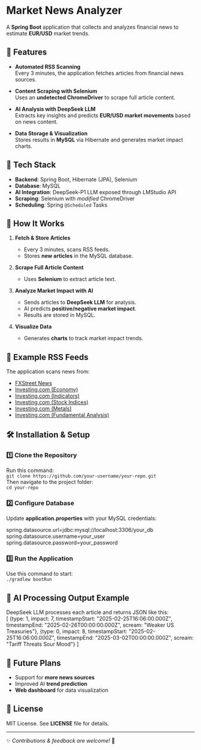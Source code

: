 # Market News Analyzer

A **Spring Boot** application that collects and analyzes financial news to estimate **EUR/USD** market trends.

## 📌 Features

- **Automated RSS Scanning**  
  Every 3 minutes, the application fetches articles from financial news sources.
  
- **Content Scraping with Selenium**  
  Uses an **undetected ChromeDriver** to scrape full article content.

- **AI Analysis with DeepSeek LLM**  
  Extracts key insights and predicts **EUR/USD market movements** based on news content.

- **Data Storage & Visualization**  
  Stores results in **MySQL** via Hibernate and generates market impact charts.

## 🔧 Tech Stack

- **Backend**: Spring Boot, Hibernate (JPA), Selenium  
- **Database**: MySQL
- **AI Integration**: DeepSeek-P1 LLM exposed through LMStudio API
- **Scraping**: Selenium with *modified* ChromeDriver  
- **Scheduling**: Spring `@Scheduled` Tasks  

## 🚀 How It Works

1. **Fetch & Store Articles**  
   - Every 3 minutes, scans RSS feeds.
   - Stores **new articles** in the MySQL database.

2. **Scrape Full Article Content**  
   - Uses **Selenium** to extract article text.

3. **Analyze Market Impact with AI**  
   - Sends articles to **DeepSeek LLM** for analysis.  
   - AI predicts **positive/negative market impact**.  
   - Results are stored in MySQL.

4. **Visualize Data**  
   - Generates **charts** to track market impact trends.

## 📂 Example RSS Feeds

The application scans news from:  
- [FXStreet News](https://www.fxstreet.com/rss/news)  
- [Investing.com (Economy)](https://pl.investing.com/rss/news_14.rss)  
- [Investing.com (Indicators)](https://pl.investing.com/rss/news_95.rss)  
- [Investing.com (Stock Indices)](https://pl.investing.com/rss/stock_Indices.rss)  
- [Investing.com (Metals)](https://pl.investing.com/rss/commodities_Metals.rss)  
- [Investing.com (Fundamental Analysis)](https://pl.investing.com/rss/market_overview_Fundamental.rss)  

## 🛠️ Installation & Setup

### 1️⃣ Clone the Repository  
Run this command:  
`git clone https://github.com/your-username/your-repo.git`  
Then navigate to the project folder:  
`cd your-repo`  

### 2️⃣ Configure Database  
Update **application.properties** with your MySQL credentials:  

spring.datasource.url=jdbc:mysql://localhost:3306/your_db  
spring.datasource.username=your_user  
spring.datasource.password=your_password  

### 3️⃣ Run the Application  
Use this command to start:  
`./gradlew bootRun`  

## 🧠 AI Processing Output Example  

DeepSeek LLM processes each article and returns JSON like this:  
[
{type: 1, impact: 7, timestampStart: "2025-02-25T16:06:00.000Z", timestampEnd: "2025-02-26T00:00:00.000Z", scream: "Weaker US Treasuries"},
{type: 0, impact: 8, timestampStart: "2025-02-25T16:06:00.000Z", timestampEnd: "2025-03-02T00:00:00.000Z", scream: "Tariff Threats Sour Mood"} 
]

## 📌 Future Plans
- Support for **more news sources**  
- Improved AI **trend prediction**  
- **Web dashboard** for data visualization  

## 📜 License
MIT License. See **LICENSE** file for details.

---

✨ *Contributions & feedback are welcome!* 🚀
